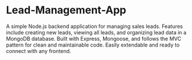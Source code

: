 # Lead-Management-App
A simple Node.js backend application for managing sales leads. Features include creating new leads, viewing all leads, and organizing lead data in a MongoDB database. Built with Express, Mongoose, and follows the MVC pattern for clean and maintainable code. Easily extendable and ready to connect with any frontend.
